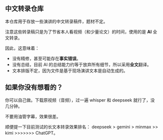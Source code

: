 ## 中文转录仓库

本仓库用于存放一些演讲的中文转录稿件，题材不定。

注意这些转录稿只是为了节省本人看视频（和少量论文）的时间，使用的是 **AI** 全文转录。

因此，这意味着：
+ 没有精修，甚至可能存在**事实错误**。
+ 没有总结，目前 AI 的总结能力约等于放弃所有细节，所以采用**全文**翻译。
+ 文本排版不定，因为文件是基于现场演讲文本是自动生成的。

## 如果你没有想看的？

你可以自己做。下载原视频（音频），过一遍 whisper 和 deepseek 就行了，没几分钟。

不要用油管字幕，效果很差。

顺便提一下目前测试的长文本转录效果排名： deepseek > gemini > minmax >> kimi >>>>>>> ChatGPT。
